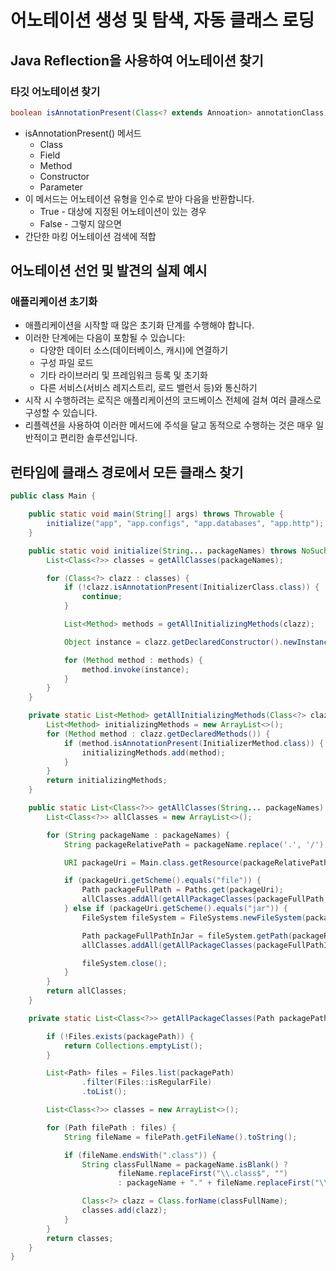 # 어노테이션 생성 및 탐색, 자동 클래스 로딩
## Java Reflection을 사용하여 어노테이션 찾기
### 타깃 어노테이션 찾기
```java
boolean isAnnotationPresent(Class<? extends Annoation> annotationClass);
```
- isAnnotationPresent() 메서드
  - Class
  - Field
  - Method
  - Constructor
  - Parameter
- 이 메서드는 어노테이션 유형을 인수로 받아 다음을 반환합니다.
    - True - 대상에 지정된 어노테이션이 있는 경우
    - False - 그렇지 않으면
- 간단한 마킹 어노테이션 검색에 적합
## 어노테이션 선언 및 발견의 실제 예시
### 애플리케이션 초기화
- 애플리케이션을 시작할 때 많은 초기화 단계를 수행해야 합니다.
- 이러한 단계에는 다음이 포함될 수 있습니다:
    - 다양한 데이터 소스(데이터베이스, 캐시)에 연결하기
    - 구성 파일 로드
    - 기타 라이브러리 및 프레임워크 등록 및 초기화
    - 다른 서비스(서비스 레지스트리, 로드 밸런서 등)와 통신하기
- 시작 시 수행하려는 로직은 애플리케이션의 코드베이스 전체에 걸쳐 여러 클래스로 구성할 수 있습니다.
- 리플렉션을 사용하여 이러한 메서드에 주석을 달고 동적으로 수행하는 것은 매우 일반적이고 편리한 솔루션입니다.
## 런타임에 클래스 경로에서 모든 클래스 찾기
```java
public class Main {

    public static void main(String[] args) throws Throwable {
        initialize("app", "app.configs", "app.databases", "app.http");
    }

    public static void initialize(String... packageNames) throws NoSuchMethodException, IllegalAccessException, InvocationTargetException, InstantiationException, ClassNotFoundException, IOException, URISyntaxException {
        List<Class<?>> classes = getAllClasses(packageNames);

        for (Class<?> clazz : classes) {
            if (!clazz.isAnnotationPresent(InitializerClass.class)) {
                continue;
            }

            List<Method> methods = getAllInitializingMethods(clazz);

            Object instance = clazz.getDeclaredConstructor().newInstance();

            for (Method method : methods) {
                method.invoke(instance);
            }
        }
    }

    private static List<Method> getAllInitializingMethods(Class<?> clazz) {
        List<Method> initializingMethods = new ArrayList<>();
        for (Method method : clazz.getDeclaredMethods()) {
            if (method.isAnnotationPresent(InitializerMethod.class)) {
                initializingMethods.add(method);
            }
        }
        return initializingMethods;
    }

    public static List<Class<?>> getAllClasses(String... packageNames) throws URISyntaxException, IOException, ClassNotFoundException {
        List<Class<?>> allClasses = new ArrayList<>();

        for (String packageName : packageNames) {
            String packageRelativePath = packageName.replace('.', '/');

            URI packageUri = Main.class.getResource(packageRelativePath).toURI();

            if (packageUri.getScheme().equals("file")) {
                Path packageFullPath = Paths.get(packageUri);
                allClasses.addAll(getAllPackageClasses(packageFullPath, packageName));
            } else if (packageUri.getScheme().equals("jar")) {
                FileSystem fileSystem = FileSystems.newFileSystem(packageUri, Collections.emptyMap());

                Path packageFullPathInJar = fileSystem.getPath(packageRelativePath);
                allClasses.addAll(getAllPackageClasses(packageFullPathInJar, packageName));

                fileSystem.close();
            }
        }
        return allClasses;
    }

    private static List<Class<?>> getAllPackageClasses(Path packagePath, String packageName) throws IOException, ClassNotFoundException {

        if (!Files.exists(packagePath)) {
            return Collections.emptyList();
        }

        List<Path> files = Files.list(packagePath)
                .filter(Files::isRegularFile)
                .toList();

        List<Class<?>> classes = new ArrayList<>();

        for (Path filePath : files) {
            String fileName = filePath.getFileName().toString();

            if (fileName.endsWith(".class")) {
                String classFullName = packageName.isBlank() ?
                        fileName.replaceFirst("\\.class$", "")
                        : packageName + "." + fileName.replaceFirst("\\.class$", "");

                Class<?> clazz = Class.forName(classFullName);
                classes.add(clazz);
            }
        }
        return classes;
    }
}

```
